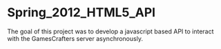 Spring\_2012\_HTML5\_API
========================

The goal of this project was to develop a javascript based API to interact with the GamesCrafters server asynchronously.
